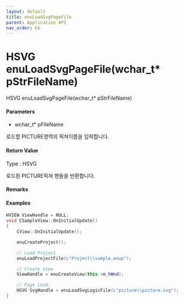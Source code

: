 ```yaml
---
layout: default
title: enuLoadSvgPageFile
parent: Application API
nav_order: bb
---
```

# HSVG enuLoadSvgPageFile\(wchar\_t\* pStrFileName\)

HSVG enuLoadSvgPageFile\(wchar\_t\* pStrFileName\)

#### Parameters

* wchar\_t\* pFileName

로드할 PICTURE영역의 픽쳐이름을 입력합니다.

#### Return Value

Type : HSVG

로드된 PICTURE픽쳐 핸들을 반환합니다.

#### Remarks

#### Examples

```cpp
HVIEW ViewHandle = NULL; 
void CSampleView::OnInitialUpdate() 
{ 
    CView::OnInitialUpdate(); 

    enuCreateProject(); 

    // Load Project
    enuLoadProjectFile(L"Project\\sample.enup"); 

    // Create View
    ViewHandle = enuCreateView(this->m_hWnd); 

    // Page Load. 
    HSVG SvgHandle = enuLoadSvgLogicFile(L"picture\\picture.svg");
}
```



